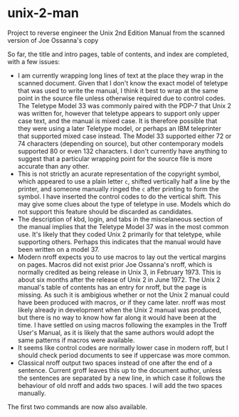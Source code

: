 # unix-2-man
Project to reverse engineer the Unix 2nd Edition Manual from the scanned version of Joe Ossanna's copy

So far, the title and intro pages, table of contents, and index are completed, with a few issues:

- I am currently wrapping long lines of text at the place they wrap in the scanned document. Given that I don't know the exact model of teletype that was used to write the manual, I think it best to wrap at the same point in the source file unless otherwise required due to control codes. The Teletype Model 33 was commonly paired with the PDP-7 that Unix 2 was written for, however that teletype appears to support only upper case text, and the manual is mixed case. It is therefore possible that they were using a later Teletype model, or perhaps an IBM teleprinter that supported mixed case instead. The Model 33 supported either 72 or 74 characters (depending on source), but other contemporary models supported 80 or even 132 characters. I don't currently have anything to suggest that a particular wrapping point for the source file is more accurate than any other.
- This is not strictly an acurate representation of the copyright symbol, which appeared to use a plain letter `c`, shifted vertically half a line by the printer, and someone manually ringed the `c` after printing to form the symbol. I have inserted the control codes to do the vertical shift. This may give some clues about the type of teletype in use. Models which do not support this feature should be discarded as candidates.
- The description of kbd, login, and tabs in the miscelaneous section of the manual implies that the Teletype Model 37 was in the most common use. It's likely that they coded Unix 2 primarily for that teletype, while supporting others. Perhaps this indicates that the manual would have been written on a model 37.
- Modern nroff expects you to use macros to lay out the vertical margins on pages. Macros did not exist prior Joe Ossanna's nroff, which is normally credited as being release in Unix 3, in February 1973. This is about six months after the release of Unix 2 in June 1972. The Unix 2 manual's table of contents has an entry for nroff, but the page is missing. As such it is ambigious whether or not the Unix 2 manual could have been produced with macros, or if they came later. nroff was most likely already in development when the Unix 2 manual was produced, but there is no way to know how far along it would have been at the time. I have settled on using macros following the examples in the Troff User's Manual, as it is likely that the same authors would adopt the same patterns if macros were available.
- It seems like control codes are normally lower case in modern roff, but I should check period documents to see if uppercase was more common.
- Classical nroff output two spaces instead of one after the end of a sentence. Current groff leaves this up to the document author, unless the sentences are separated by a new line, in which case it follows the behaviour of old nroff and adds two spaces. I will add the two spaces manually.

The first two commands are now also available.

